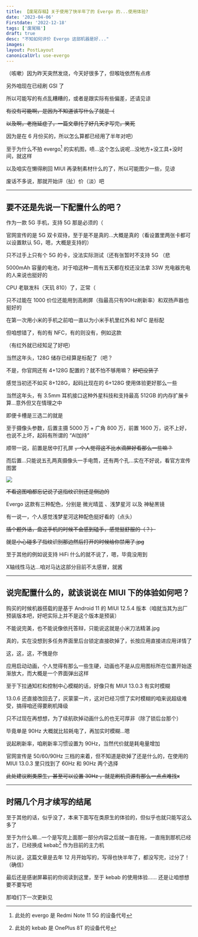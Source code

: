 ```yaml
---
title: 【废尾存稿】关于使用了快半年了的 Evergo 的...使用体验?
date: '2023-04-06'
Firstdate: '2022-12-18'
tags: ['废尾稿']
draft: true
desc: "不知如何评价 Evergo 这部机器是好..."
images:
layout: PostLayout
canonicalUrl: use-evergo
---
```


（咳嗽）因为昨天突然发烧，今天好很多了，但喉咙依然有点疼

另外咱现在已经刷 GSI 了

所以可能写的有点乱糟糟的，或者是跟实际有些偏差，还请见谅

~~有没有可能啊，是因为不知道该写什么了就是（~~

~~以及啊，老拖延症了，一篇文章托了好几天才写完，笑死~~

因为是在 6 月份买的，所以怎么算都已经用了半年对吧）

至于为什么不拍 evergo[^1] 的实机图，啧...这个怎么说呢...没地方+没工具+没时间，就这样

以及咱实在懒得刷回 MIUI 再录制素材什么的了，所以可能图少一些，见谅

废话不多说，那就开始评（扯）价（淡）吧

---

## 要不还是先说一下配置什么的吧？

作为一款 5G 手机，支持 5G 那是必须的（

官网宣传的是 5G 双卡双待，至于是不是真的...大概是真的（看设置里两张卡都可以设置默认 5G，嗯，大概是支持的）

只不过手上只有个 5G 的卡，没法实际测试（还有张暂时不支持 5G （悲

5000mAh 容量的电池，对于咱这种一周有五天都在校还没法拿 33W 充电器充电的人来说也挺好的

CPU 老联发科（天玑 810）了，正常（

只不过能在 1000 价位还能用到高刷屏（指最高只有90Hz刷新率）和双扬声器也挺好的

在第一次用小米的手机之前咱一直以为小米手机里红外和 NFC 是标配

但咱想错了，有的有 NFC，有的则没有，例如这款

（有红外就已经知足了好吧）

当然这年头，128G 储存已经算是标配了（吧？

不是，你官网还有 4+128G 配置的？就不怕不够用嘛？ ~~好吧没货了~~

感觉当初还不如买 8+128G，起码比现在的 6+128G 使用体验更好那么一些

当然这年头，有 3.5mm 耳机接口这种外星科技和支持最高 512GB 的内存扩展卡算...意外但又在情理之中

即便卡槽是三选二的就是

至于摄像头参数，后置主摄 5000 万 + 广角 800 万，前置 1600 万，说不上好，也说不上坏，起码有所谓的 “AI加持”

顺带一说，前置是居中打孔屏 ~~，个人觉得这不比水滴屏好看那么一些嘛？~~

而后置...只能说五孔两真摄像头一手电筒，还有两个孔...实在不好说，看官方宣传图罢

![](/static/blog/use-evergo/evergo-mi.com.png)

~~不看这图咱都忘记说了这指纹识别还是侧边的~~

Evergo 这款有三种配色，分别是 微光晴蓝 、浅梦星河 以及 神秘黑镜

有一说一，个人感觉浅梦星河这种配色挺好看的（点头）

~~插个题外话，盘这手机的时候不会感到磕手，感觉挺舒服的（？）~~

~~就是小心碰多了指纹识别那边然后打开的时候给你禁用了.jpg~~

至于其他的例如说支持 HiFi 什么的就不说了，嗯，毕竟没用到

X轴线性马达...咱对马达这部分目前不太感冒，就酱    

---

## 说完配置什么的，就该说说在 MIUI 下的体验如何吧？

购买的时候机器搭载的是基于 Android 11 的 MIUI 12.5.4 版本（咱就当其为出厂预装版本吧，好吧实际上并不是这个版本是预装）

不能说完美，也不能说像依托答辩，只能说这就是小米刀法精湛.jpg

真的，实在没想到多任务界面里后台锁定直接砍掉了，长按应用直接进应用详情了

这，这，这，不愧是你

应用启动动画，个人觉得有那么一些生硬，动画也不是从应用图标所在位置开始逐渐放大，而大概是一个界面弹出这样

至于下拉通知栏和控制中心模糊的话，好像只有 MIUI 13.0.3 有实时模糊

13.0.6 还直接改回去了，灰蒙蒙一片，这对已经习惯了实时模糊的咱来说超级难受，搞得咱还得要刷机降级

只不过现在再想想，为了续航砍掉动画什么的也无可厚非（除了锁后台那个）

毕竟单是 90Hz 大概就比较耗电了，再加实时模糊...嗯

说起刷新率，咱刷新率习惯设置为 90Hz，当然代价就是耗电量增加

官网宣传是 50/60/90Hz 三档的来着，但不知道是砍掉了还是什么的，在使用的 MIUI 13.0.3 里只找到了 60Hz 和 90Hz 两个选择

~~此处建议刷类原生，甚至可以设置 30Hz ，就是刷机资源有那么一点点难找x~~

---

## 时隔几个月才续写的结尾

至于其他的话，似乎没了，本来下面写在类原生的体验的，但似乎也就只能写这么多了

至于为什么嘛...一个是写完上面那一部分内容之后就一直在拖，一直拖到那机已经出了，已经换成 kebab[^2] 作为目前的主力机

所以说，这篇文章是去年 12 月开始写的，写得也快半年了，都没写完，过分了！（确信）

最后还是感谢屏幕前的你阅读到这里，至于 kebab 的使用体验...... 还是让咱想想要不要写吧

那咱们下一次更新见

[^1]:此处的 evergo 是 Redmi Note 11 5G 的设备代号
[^2]:此处的 kebab 是 OnePlus 8T 的设备代号